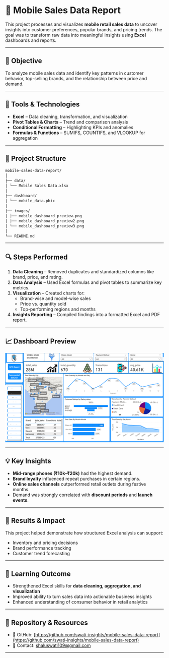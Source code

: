 # 📱 Mobile Sales Data Report

This project processes and visualizes **mobile retail sales data** to uncover insights into customer preferences, popular brands, and pricing trends. The goal was to transform raw data into meaningful insights using **Excel** dashboards and reports.

---

## 🎯 Objective

To analyze mobile sales data and identify key patterns in customer behavior, top-selling brands, and the relationship between price and demand.

---

## 🧩 Tools & Technologies

- **Excel** – Data cleaning, transformation, and visualization  
- **Pivot Tables & Charts** – Trend and comparison analysis  
- **Conditional Formatting** – Highlighting KPIs and anomalies  
- **Formulas & Functions** – SUMIFS, COUNTIFS, and VLOOKUP for aggregation  

---

## 📂 Project Structure
```
mobile-sales-data-report/
│
├── data/
│ └── Mobile Sales Data.xlsx
│
├── dashboard/
│ └── mobile_data.pbix
│
├── images/
│ ├── mobile_dashboard_preview.png
│ ├── mobile_dashboard_preview2.png
│ └── mobile_dashboard_preview3.png
│
└── README.md
```


---

## 🔍 Steps Performed

1. **Data Cleaning** – Removed duplicates and standardized columns like brand, price, and rating.  
2. **Data Analysis** – Used Excel formulas and pivot tables to summarize key metrics.  
3. **Visualization** – Created charts for:
   - Brand-wise and model-wise sales  
   - Price vs. quantity sold  
   - Top-performing regions and months  
4. **Insights Reporting** – Compiled findings into a formatted Excel and PDF report.

---

## 📈 Dashboard Preview

![Mobile Dashboard Preview](images/mobile_dashboard_preview.png)

---

## 💡 Key Insights

- **Mid-range phones (₹10k–₹20k)** had the highest demand.  
- **Brand loyalty** influenced repeat purchases in certain regions.  
- **Online sales channels** outperformed retail outlets during festive months.  
- Demand was strongly correlated with **discount periods** and **launch events**.

---

## 🚀 Results & Impact

This project helped demonstrate how structured Excel analysis can support:
- Inventory and pricing decisions  
- Brand performance tracking  
- Customer trend forecasting  

---

## 🧠 Learning Outcome

- Strengthened Excel skills for **data cleaning, aggregation, and visualization**  
- Improved ability to turn sales data into actionable business insights  
- Enhanced understanding of consumer behavior in retail analytics  

---

## 🔗 Repository & Resources

- 📂 GitHub: [https://github.com/swati-insights/mobile-sales-data-report](https://github.com/swati-insights/mobile-sales-data-report)  
- 📧 Contact: [shaluswati109@gmail.com](mailto:shaluswati109@gmail.com)

---

